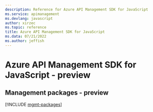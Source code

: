 ```yaml
---
description: Reference for Azure API Management SDK for JavaScript
ms.service: apimanagement
ms.devlang: javascript
author: xirzec
ms.topic: reference
title: Azure API Management SDK for JavaScript
ms.data: 07/21/2022
ms.author: jeffish
---
```

# Azure API Management SDK for JavaScript - preview

## Management packages - preview
[!INCLUDE [mgmt-packages](api-management-mgmt-index.md)]